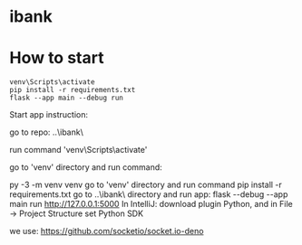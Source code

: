 # ibank

# How to start
```shell
venv\Scripts\activate
pip install -r requirements.txt
flask --app main --debug run
```

Start app instruction:

go to repo: ..\ibank\

run command 'venv\Scripts\activate'

go to 'venv' directory and run command:

py -3 -m venv venv
go to 'venv' directory and run command
pip install -r requirements.txt
go to ..\ibank\ directory and run app:
flask --debug --app main run
http://127.0.0.1:5000
In IntelliJ: download plugin Python, and in File -> Project Structure set Python SDK


we use:
https://github.com/socketio/socket.io-deno
